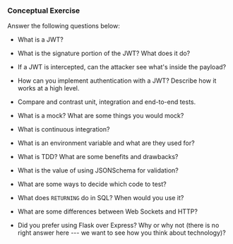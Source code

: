 ### Conceptual Exercise

Answer the following questions below:

- What is a JWT?
<!-- json web token: one-time authentication token issued on successful login/register. token
is saved locally and sent as part of a req when needed. comprised of header, body, signature -->

- What is the signature portion of the JWT?  What does it do?
<!-- verifies authenticity of the token through hashed header/body/serversecret -->

- If a JWT is intercepted, can the attacker see what's inside the payload?
<!-- JWT is not encrypted, yes they can see contents of payload -->

- How can you implement authentication with a JWT?  Describe how it works at a high level.
<!-- JWT works by assigning a token that has some details about the user requesting resources. 
It is then encoded and signed with a server secret that is sent and verified on every subsequent request. 
Usually expires at end of a session or stored locally. -->

- Compare and contrast unit, integration and end-to-end tests.
<!-- Integration tests are used to test request functions are working correctly in conjunction with each other. 
End-to-end tests are used to simulate an end-users experience from start to finish, usually take much longer to write. -->

- What is a mock? What are some things you would mock?
  <!-- mock is a 'fake' object used to test functions in unit testing, good for randomness, good for testing to see if a callback was run -->

- What is continuous integration?
<!-- the practice of merging small amounts of code changes instead of all at once -->

- What is an environment variable and what are they used for?
  <!-- env variables are used for setting up configuration for the application to run - whether it is 
  used for testing, server info, secret keys -->

- What is TDD? What are some benefits and drawbacks?
  <!-- Test Driven Development: writing code around successful tests. can take much longer to write an application but can be built very modular and easy to test for the future. -->

- What is the value of using JSONSchema for validation?
  <!-- allows for validation of json structure and easier to implement complex structures -->
  
- What are some ways to decide which code to test?
  <!-- figure out where the failure points of an application are. status codes, data is properly created, updated, removed.  -->

- What does `RETURNING` do in SQL? When would you use it?
  <!-- returns whatever is specified after query runs. used in queries that do not usually return confirmation. can be used to return data after data entry/modification. -->

- What are some differences between Web Sockets and HTTP?
  <!-- websockets are built on top of http. better for bidirectional msgs. stateless http vs stateful web sockets, persistent connection.  -->

- Did you prefer using Flask over Express? Why or why not (there is no right
  answer here --- we want to see how you think about technology)?
  <!-- I feel like I like using Flask more, it seems easier to manage organization of files. Not sure how I feel about express being very modular, can seem overwhelming to manage files in so many different folders. I haven't used enough of both to determine which is I like more. -->